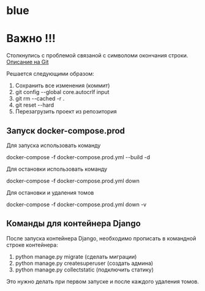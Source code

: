 # blue
<h1> Важно !!!</h1>
Столкнулись с проблемой связаной с символоми окончания строки. 
<a href="https://docs.github.com/ru/get-started/getting-started-with-git/configuring-git-to-handle-line-endings"> Описание на Git </a>

Решается следующими образом:
1. Сохранить все изменения (коммит) 
2. git config --global core.autocrlf input
3. git rm --cached -r .
4. git reset --hard
5. Перезагрузить проект из репозитория

<h2> Запуск docker-compose.prod </h2>
Для запуска использовать команду 

docker-compose -f docker-compose.prod.yml --build -d

Для остановки использовать команду

docker-compose -f docker-compose.prod.yml down

Для остановки и удаления томов

docker-compose -f docker-compose.prod.yml down -v

<h2> Команды для контейнера Django</h2>

После запуска контейнера Django, необходимо прописать в командной строке контейнера:
1. python manage.py migrate (сделать миграции)
2. python manage.py createsuperuser (создать админа)
3. python manage.py collectstatic (подключить статику)

Это нужно делать при первом запуске и после каждого удаления томов.

